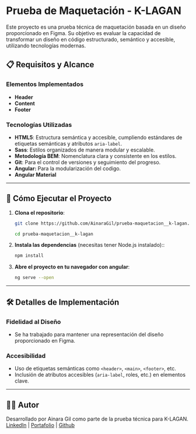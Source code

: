 # Prueba de Maquetación - K-LAGAN

Este proyecto es una prueba técnica de maquetación basada en un diseño proporcionado en Figma. Su objetivo es evaluar la capacidad de transformar un diseño en código estructurado, semántico y accesible, utilizando tecnologías modernas.

## 📋 Requisitos y Alcance

### Elementos Implementados

-   **Header**
-   **Content**
-   **Footer**

### Tecnologías Utilizadas

-   **HTML5**: Estructura semántica y accesible, cumpliendo estándares de etiquetas semánticas y atributos `aria-label`.
-   **Sass**: Estilos organizados de manera modular y escalable.
-   **Metodología BEM**: Nomenclatura clara y consistente en los estilos.
-   **Git**: Para el control de versiones y seguimiento del progreso.
-   **Angular:** Para la modularización del codigo.
-   **Angular Material**

---

## 🚀 Cómo Ejecutar el Proyecto

1. **Clona el repositorio**:

    ```bash
    git clone https://github.com/AinaraGil/prueba-maquetacion__k-lagan.git

    cd prueba-maquetacion__k-lagan
    ```

2. **Instala las dependencias** (necesitas tener Node.js instalado)::

    ```bash
    npm install
    ```

3. **Abre el proyecto en tu navegador con angular**:
    ```bash
    ng serve --open
    ```

---

## 🛠️ Detalles de Implementación

### Fidelidad al Diseño

-   Se ha trabajado para mantener una representación del diseño proporcionado en Figma.

### Accesibilidad

-   Uso de etiquetas semánticas como `<header>`, `<main>`, `<footer>`, etc.
-   Inclusión de atributos accesibles (`aria-label`, roles, etc.) en elementos clave.

---

## 🧑‍💻 Autor

Desarrollado por Ainara Gil como parte de la prueba técnica para K-LAGAN.  
[LinkedIn](https://www.linkedin.com/in/ainaragil) | [Portafolio](#) | [Github](#)
